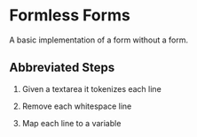 Formless Forms
==============

A basic implementation of a form without a form.

Abbreviated Steps
-----------------

1) Given a textarea it tokenizes each line

2) Remove each whitespace line

3) Map each line to a variable

